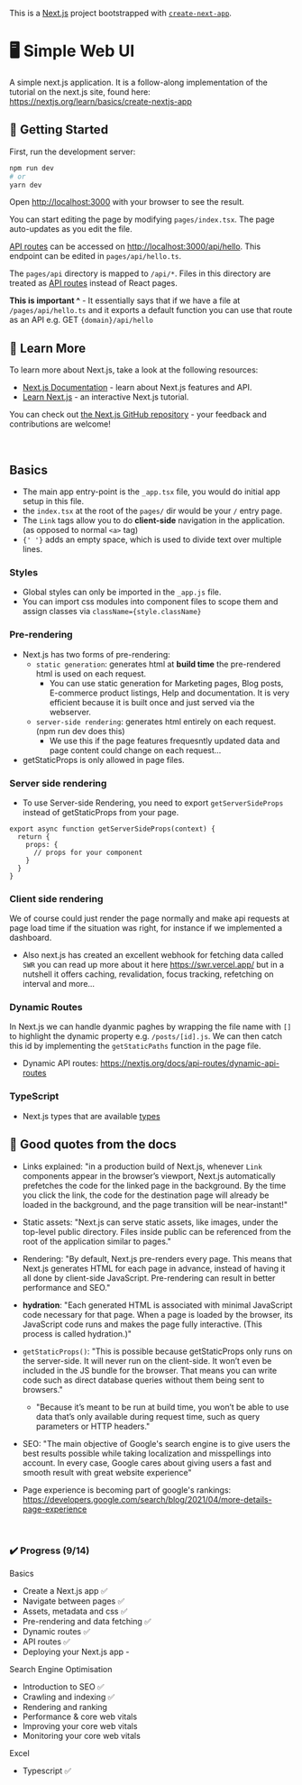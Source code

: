 This is a [Next.js](https://nextjs.org/) project bootstrapped with [`create-next-app`](https://github.com/vercel/next.js/tree/canary/packages/create-next-app).

# 🖥️ Simple Web UI
A simple next.js application. It is a follow-along implementation of the tutorial on the next.js site, found here: https://nextjs.org/learn/basics/create-nextjs-app

## 🚀 Getting Started

First, run the development server:

```bash
npm run dev
# or
yarn dev
```

Open [http://localhost:3000](http://localhost:3000) with your browser to see the result.

You can start editing the page by modifying `pages/index.tsx`. The page auto-updates as you edit the file.

[API routes](https://nextjs.org/docs/api-routes/introduction) can be accessed on [http://localhost:3000/api/hello](http://localhost:3000/api/hello). This endpoint can be edited in `pages/api/hello.ts`.

The `pages/api` directory is mapped to `/api/*`. Files in this directory are treated as [API routes](https://nextjs.org/docs/api-routes/introduction) instead of React pages.

**This is important ^** - It essentially says that if we have a file at `/pages/api/hello.ts` and it exports a default function you can use that route as an API e.g. GET `{domain}/api/hello`

## 📖 Learn More

To learn more about Next.js, take a look at the following resources:

- [Next.js Documentation](https://nextjs.org/docs) - learn about Next.js features and API.
- [Learn Next.js](https://nextjs.org/learn) - an interactive Next.js tutorial.

You can check out [the Next.js GitHub repository](https://github.com/vercel/next.js/) - your feedback and contributions are welcome!

&nbsp;

## Basics
- The main app entry-point is the `_app.tsx` file, you would do initial app setup in this file.
- the `index.tsx` at the root of the `pages/` dir would be your `/` entry page.
- The `Link` tags allow you to do **client-side** navigation in the application. (as opposed to normal `<a>` tag)
- `{' '}` adds an empty space, which is used to divide text over multiple lines.

### Styles
- Global styles can only be imported in the `_app.js` file.
- You can import css modules into component files to scope them and assign classes via `className={style.className}`

### Pre-rendering
- Next.js has two forms of pre-rendering:
    + `static generation`: generates html at **build time** the pre-rendered html is used on each request.
        + You can use static generation for Marketing pages, Blog posts, E-commerce product listings, Help and documentation. It is very efficient because it is built once and just served via the webserver.
    + `server-side rendering`: generates html entirely on each request. (npm run dev does this)
        + We use this if the page features frequesntly updated data and page content could change on each request...
- getStaticProps is only allowed in page files.

### Server side rendering
- To use Server-side Rendering, you need to export `getServerSideProps` instead of getStaticProps from your page.

```
export async function getServerSideProps(context) {
  return {
    props: {
      // props for your component
    }
  }
}
```

### Client side rendering
We of course could just render the page normally and make api requests at page load time
if the situation was right, for instance if we implemented a dashboard.
- Also next.js has created an excellent webhook for fetching data called `SWR` you can read up more about it here https://swr.vercel.app/ but in a nutshell it offers caching, revalidation, focus tracking, refetching on interval and more...

### Dynamic Routes
In Next.js we can handle dyanmic paghes by wrapping the file name with `[]` to highlight the dynamic property e.g. `/posts/[id].js`. We can then catch this id by implementing the `getStaticPaths` function in the page file.
+ Dynamic API routes: https://nextjs.org/docs/api-routes/dynamic-api-routes

### TypeScript
- Next.js types that are available [types](https://nextjs.org/learn/excel/typescript/nextjs-types)


## 👾 Good quotes from the docs

- Links explained: "in a production build of Next.js, whenever `Link` components appear in the browser’s viewport, Next.js automatically prefetches the code for the linked page in the background. By the time you click the link, the code for the destination page will already be loaded in the background, and the page transition will be near-instant!"

- Static assets: "Next.js can serve static assets, like images, under the top-level public directory. Files inside public can be referenced from the root of the application similar to pages."

- Rendering: "By default, Next.js pre-renders every page. This means that Next.js generates HTML for each page in advance, instead of having it all done by client-side JavaScript. Pre-rendering can result in better performance and SEO."

- **hydration**: "Each generated HTML is associated with minimal JavaScript code necessary for that page. When a page is loaded by the browser, its JavaScript code runs and makes the page fully interactive. (This process is called hydration.)"

- `getStaticProps()`: "This is possible because getStaticProps only runs on the server-side. It will never run on the client-side. It won’t even be included in the JS bundle for the browser. That means you can write code such as direct database queries without them being sent to browsers."
    + "Because it’s meant to be run at build time, you won’t be able to use data that’s only available during request time, such as query parameters or HTTP headers."

- SEO: "The main objective of Google's search engine is to give users the best results possible while taking localization and misspellings into account. In every case, Google cares about giving users a fast and smooth result with great website experience"

- Page experience is becoming part of google's rankings: https://developers.google.com/search/blog/2021/04/more-details-page-experience

&nbsp;

### ✔️ Progress (9/14)
Basics
+ Create a Next.js app ✅
+ Navigate between pages ✅
+ Assets, metadata and css ✅
+ Pre-rendering and data fetching ✅
+ Dynamic routes ✅
+ API routes ✅
+ Deploying your Next.js app -

Search Engine Optimisation
+ Introduction to SEO ✅
+ Crawling and indexing ✅
+ Rendering and ranking
+ Performance & core web vitals
+ Improving your core web vitals
+ Monitoring your core web vitals

Excel
+ Typescript ✅
